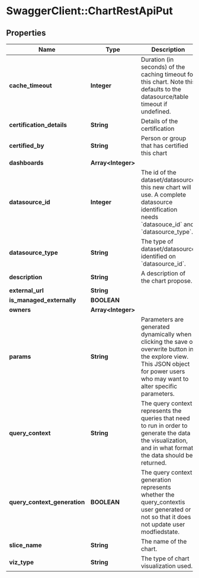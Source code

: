 # SwaggerClient::ChartRestApiPut

## Properties
Name | Type | Description | Notes
------------ | ------------- | ------------- | -------------
**cache_timeout** | **Integer** | Duration (in seconds) of the caching timeout for this chart. Note this defaults to the datasource/table timeout if undefined. | [optional] 
**certification_details** | **String** | Details of the certification | [optional] 
**certified_by** | **String** | Person or group that has certified this chart | [optional] 
**dashboards** | **Array&lt;Integer&gt;** |  | [optional] 
**datasource_id** | **Integer** | The id of the dataset/datasource this new chart will use. A complete datasource identification needs &#x60;datasouce_id&#x60; and &#x60;datasource_type&#x60;. | [optional] 
**datasource_type** | **String** | The type of dataset/datasource identified on &#x60;datasource_id&#x60;. | [optional] 
**description** | **String** | A description of the chart propose. | [optional] 
**external_url** | **String** |  | [optional] 
**is_managed_externally** | **BOOLEAN** |  | [optional] 
**owners** | **Array&lt;Integer&gt;** |  | [optional] 
**params** | **String** | Parameters are generated dynamically when clicking the save or overwrite button in the explore view. This JSON object for power users who may want to alter specific parameters. | [optional] 
**query_context** | **String** | The query context represents the queries that need to run in order to generate the data the visualization, and in what format the data should be returned. | [optional] 
**query_context_generation** | **BOOLEAN** | The query context generation represents whether the query_contextis user generated or not so that it does not update user modfiedstate. | [optional] 
**slice_name** | **String** | The name of the chart. | [optional] 
**viz_type** | **String** | The type of chart visualization used. | [optional] 

